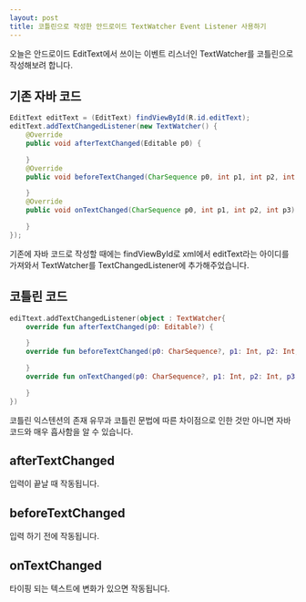 ```yaml
---
layout: post
title: 코틀린으로 작성한 안드로이드 TextWatcher Event Listener 사용하기
---
```


오늘은 안드로이드 EditText에서 쓰이는 이벤트 리스너인 TextWatcher를 코틀린으로 작성해보려 합니다.

## 기존 자바 코드

```java
EditText editText = (EditText) findViewById(R.id.editText);
editText.addTextChangedListener(new TextWatcher() {
    @Override
    public void afterTextChanged(Editable p0) {

    }
    @Override
    public void beforeTextChanged(CharSequence p0, int p1, int p2, int p3) {

    }
    @Override
    public void onTextChanged(CharSequence p0, int p1, int p2, int p3) {

    }
});
```

기존에 자바 코드로 작성할 때에는 findViewById로 xml에서 editText라는 아이디를 가져와서 TextWatcher를 TextChangedListener에 추가해주었습니다.

## 코틀린 코드

```kotlin
ediTtext.addTextChangedListener(object : TextWatcher{
    override fun afterTextChanged(p0: Editable?) {

    }
    override fun beforeTextChanged(p0: CharSequence?, p1: Int, p2: Int, p3: Int) {

    }
    override fun onTextChanged(p0: CharSequence?, p1: Int, p2: Int, p3: Int) {

    }
})
```

코틀린 익스텐션의 존재 유무과 코틀린 문법에 따른 차이점으로 인한 것만 아니면 자바 코드와 매우 흡사함을 알 수 있습니다.

## afterTextChanged

입력이 끝날 때 작동됩니다.

## beforeTextChanged

입력 하기 전에 작동됩니다.

## onTextChanged

타이핑 되는 텍스트에 변화가 있으면 작동됩니다.